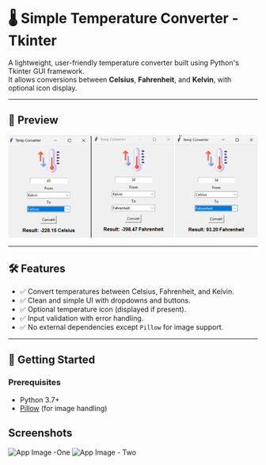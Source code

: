 # 🌡️ Simple Temperature Converter - Tkinter

A lightweight, user-friendly temperature converter built using Python's Tkinter GUI framework.  
It allows conversions between **Celsius**, **Fahrenheit**, and **Kelvin**, with optional icon display.

---

## 📸 Preview

![Temperature Converter GUI](resources/application-screenshot.png)

---

## 🛠️ Features

- ✅ Convert temperatures between Celsius, Fahrenheit, and Kelvin.
- ✅ Clean and simple UI with dropdowns and buttons.
- ✅ Optional temperature icon (displayed if present).
- ✅ Input validation with error handling.
- ✅ No external dependencies except `Pillow` for image support.

---

## 🚀 Getting Started

### Prerequisites

- Python 3.7+
- [Pillow](https://pypi.org/project/Pillow/) (for image handling)




## Screenshots
![App Image -One ](resources/screenshot-one.png "App Image One")
![App Image - Two](resources/screenshot-two.png "App Image Two")
